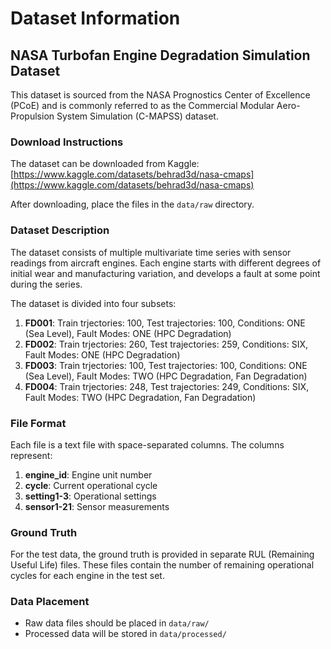 # Dataset Information

## NASA Turbofan Engine Degradation Simulation Dataset

This dataset is sourced from the NASA Prognostics Center of Excellence (PCoE) and is commonly referred to as the Commercial Modular Aero-Propulsion System Simulation (C-MAPSS) dataset.

### Download Instructions

The dataset can be downloaded from Kaggle:
[https://www.kaggle.com/datasets/behrad3d/nasa-cmaps](https://www.kaggle.com/datasets/behrad3d/nasa-cmaps)

After downloading, place the files in the `data/raw` directory.

### Dataset Description

The dataset consists of multiple multivariate time series with sensor readings from aircraft engines. Each engine starts with different degrees of initial wear and manufacturing variation, and develops a fault at some point during the series.

The dataset is divided into four subsets:

1. **FD001**: Train trjectories: 100, Test trajectories: 100, Conditions: ONE (Sea Level), Fault Modes: ONE (HPC Degradation)
2. **FD002**: Train trjectories: 260, Test trajectories: 259, Conditions: SIX, Fault Modes: ONE (HPC Degradation)
3. **FD003**: Train trjectories: 100, Test trajectories: 100, Conditions: ONE (Sea Level), Fault Modes: TWO (HPC Degradation, Fan Degradation)
4. **FD004**: Train trjectories: 248, Test trajectories: 249, Conditions: SIX, Fault Modes: TWO (HPC Degradation, Fan Degradation)

### File Format

Each file is a text file with space-separated columns. The columns represent:

1. **engine_id**: Engine unit number
2. **cycle**: Current operational cycle
3. **setting1-3**: Operational settings
4. **sensor1-21**: Sensor measurements

### Ground Truth

For the test data, the ground truth is provided in separate RUL (Remaining Useful Life) files. These files contain the number of remaining operational cycles for each engine in the test set.

### Data Placement

- Raw data files should be placed in `data/raw/`
- Processed data will be stored in `data/processed/`